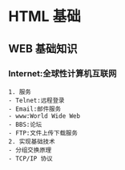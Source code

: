 # HTML 基础

## WEB 基础知识

### Internet:全球性计算机互联网

	1. 服务
	- Telnet:远程登录
	- Email:邮件服务
	- www:World Wide Web
	- BBS:论坛
	- FTP:文件上传下载服务
	2. 实现基础技术
	- 分组交换原理
	- TCP/IP 协议
	